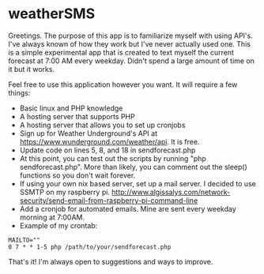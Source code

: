 # weatherSMS

Greetings. The purpose of this app is to familiarize myself with using API's. I've always known of how they work but I've never actually used one. This is a simple experimental app that is created to text myself the current forecast at 7:00 AM every weekday. Didn't spend a large amount of time on it but it works. 

Feel free to use this application however you want. It will require a few things:
- Basic linux and PHP knowledge
- A hosting server that supports PHP
- A hosting server that allows you to set up cronjobs
- Sign up for Weather Underground's API at https://www.wunderground.com/weather/api. It is free.
- Update code on lines 5, 8, and 18 in sendforecast.php
- At this point, you can test out the scripts by running "php sendforecast.php". More than likely, you can comment out the sleep() functions so you don't wait forever.
- If using your own nix based server, set up a mail server. I decided to use SSMTP on my raspberry pi. http://www.algissalys.com/network-security/send-email-from-raspberry-pi-command-line
- Add a cronjob for automated emails. Mine are sent every weekday morning at 7:00AM. 
- Example of my crontab:

```
MAILTO=""
0 7 * * 1-5 php /path/to/your/sendforecast.php
```
That's it! I'm always open to suggestions and ways to improve.
 

